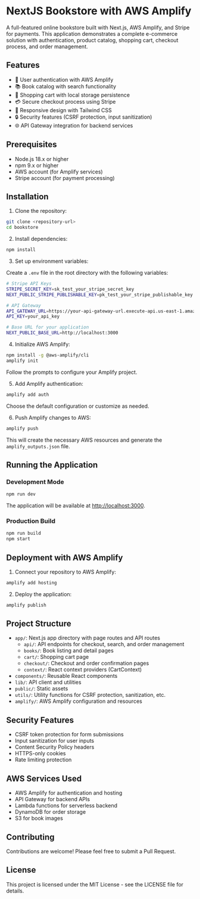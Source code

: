# NextJS Bookstore with AWS Amplify

A full-featured online bookstore built with Next.js, AWS Amplify, and Stripe for payments. This application demonstrates a complete e-commerce solution with authentication, product catalog, shopping cart, checkout process, and order management.

## Features

- 🔐 User authentication with AWS Amplify
- 📚 Book catalog with search functionality
- 🛒 Shopping cart with local storage persistence
- 💳 Secure checkout process using Stripe
- 📱 Responsive design with Tailwind CSS
- 🔒 Security features (CSRF protection, input sanitization)
- 🌐 API Gateway integration for backend services

## Prerequisites

- Node.js 18.x or higher
- npm 9.x or higher
- AWS account (for Amplify services)
- Stripe account (for payment processing)

## Installation

1. Clone the repository:

```bash
git clone <repository-url>
cd bookstore
```

2. Install dependencies:

```bash
npm install
```

3. Set up environment variables:

Create a `.env` file in the root directory with the following variables:

```bash
# Stripe API Keys
STRIPE_SECRET_KEY=sk_test_your_stripe_secret_key
NEXT_PUBLIC_STRIPE_PUBLISHABLE_KEY=pk_test_your_stripe_publishable_key

# API Gateway
API_GATEWAY_URL=https://your-api-gateway-url.execute-api.us-east-1.amazonaws.com/prod
API_KEY=your_api_key

# Base URL for your application
NEXT_PUBLIC_BASE_URL=http://localhost:3000
```

4. Initialize AWS Amplify:

```bash
npm install -g @aws-amplify/cli
amplify init
```

Follow the prompts to configure your Amplify project.

5. Add Amplify authentication:

```bash
amplify add auth
```

Choose the default configuration or customize as needed.

6. Push Amplify changes to AWS:

```bash
amplify push
```

This will create the necessary AWS resources and generate the `amplify_outputs.json` file.

## Running the Application

### Development Mode

```bash
npm run dev
```

The application will be available at [http://localhost:3000](http://localhost:3000).

### Production Build

```bash
npm run build
npm start
```

## Deployment with AWS Amplify

1. Connect your repository to AWS Amplify:

```bash
amplify add hosting
```

2. Deploy the application:

```bash
amplify publish
```

## Project Structure

- `app/`: Next.js app directory with page routes and API routes
  - `api/`: API endpoints for checkout, search, and order management
  - `books/`: Book listing and detail pages
  - `cart/`: Shopping cart page
  - `checkout/`: Checkout and order confirmation pages
  - `context/`: React context providers (CartContext)
- `components/`: Reusable React components
- `lib/`: API client and utilities
- `public/`: Static assets
- `utils/`: Utility functions for CSRF protection, sanitization, etc.
- `amplify/`: AWS Amplify configuration and resources

## Security Features

- CSRF token protection for form submissions
- Input sanitization for user inputs
- Content Security Policy headers
- HTTPS-only cookies
- Rate limiting protection

## AWS Services Used

- AWS Amplify for authentication and hosting
- API Gateway for backend APIs
- Lambda functions for serverless backend
- DynamoDB for order storage
- S3 for book images

## Contributing

Contributions are welcome! Please feel free to submit a Pull Request.

## License

This project is licensed under the MIT License - see the LICENSE file for details.